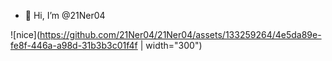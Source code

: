 - 👋 Hi, I’m @21Ner04
 

![nice](https://github.com/21Ner04/21Ner04/assets/133259264/4e5da89e-fe8f-446a-a98d-31b3b3c01f4f | width="300")
